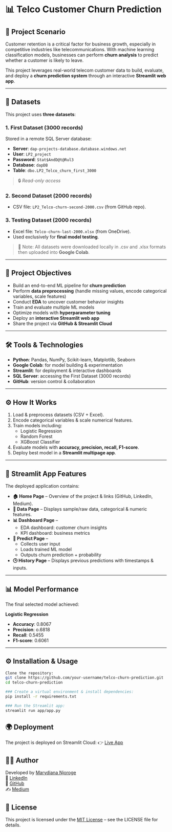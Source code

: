 # 📊 Telco Customer Churn Prediction  

## 📝 Project Scenario  
Customer retention is a critical factor for business growth, especially in competitive industries like telecommunications. With machine learning classification models, businesses can perform **churn analysis** to predict whether a customer is likely to leave.  

This project leverages real-world telecom customer data to build, evaluate, and deploy a **churn prediction system** through an interactive **Streamlit web app**.  

---

## 📂 Datasets  

This project uses **three datasets**:  

### 1. First Dataset (3000 records)  
Stored in a remote SQL Server database:  
- **Server**: `dap-projects-database.database.windows.net`  
- **User**: `LP2_project`  
- **Password**: `Stat$AndD@t@Rul3`  
- **Database**: `dapDB`  
- **Table**: `dbo.LP2_Telco_churn_first_3000`  
> 🔒 _Read-only access_  

### 2. Second Dataset (2000 records)  
- CSV file: `LP2_Telco-churn-second-2000.csv` (from GitHub repo).  

### 3. Testing Dataset (2000 records)  
- Excel file: `Telco-churn-last-2000.xlsx` (from OneDrive).  
- Used exclusively for **final model testing**.  

> 📌 Note: All datasets were downloaded locally in .csv and .xlsx formats then uploaded into **Google Colab**.  

---

## 🚀 Project Objectives  

- Build an end-to-end ML pipeline for **churn prediction**  
- Perform **data preprocessing** (handle missing values, encode categorical variables, scale features)  
- Conduct **EDA** to uncover customer behavior insights  
- Train and evaluate multiple ML models  
- Optimize models with **hyperparameter tuning**  
- Deploy an **interactive Streamlit web app**  
- Share the project via **GitHub & Streamlit Cloud**  

---

## 🛠️ Tools & Technologies  

- **Python**: Pandas, NumPy, Scikit-learn, Matplotlib, Seaborn  
- **Google Colab**: for model building & experimentation  
- **Streamlit**: for deployment & interactive dashboards  
- **SQL Server**: accessing the First Dataset (3000 records)
- **GitHub**: version control & collaboration  

---

## ⚙️ How It Works  

1. Load & preprocess datasets (CSV + Excel).  
2. Encode categorical variables & scale numerical features.  
3. Train models including:  
   - Logistic Regression  
   - Random Forest  
   - XGBoost Classifier  
4. Evaluate models with **accuracy, precision, recall, F1-score**.  
5. Deploy best model in a **Streamlit multipage app**.  

---

## 🚀 Streamlit App Features  

The deployed application contains:  

- **🏠 Home Page** – Overview of the project & links (GitHub, LinkedIn, Medium).  
- **📂 Data Page** – Displays sample/raw data, categorical & numeric features.  
- **📊 Dashboard Page** –  
  - EDA dashboard: customer churn insights  
  - KPI dashboard: business metrics  
- **🤖 Predict Page** –  
  - Collects user input 
  - Loads trained ML model  
  - Outputs churn prediction + probability  
- **🕒 History Page** – Displays previous predictions with timestamps & inputs.  



---

## 📊 Model Performance  

The final selected model achieved: 

**Logistic Regression**  
- **Accuracy**: 0.8067  
- **Precision**: o.6818 
- **Recall**: 0.5455 
- **F1-score**: 0.6061   

---

## ⚙️ Installation & Usage  
```bash
Clone the repository:
git clone https://github.com/your-username/telco-churn-prediction.git
cd telco-churn-prediction

### Create a virtual environment & install dependencies:
pip install -r requirements.txt

### Run the Streamlit app:
streamlit run app/app.py
```

## 🌍 Deployment
The project is deployed on Streamlit Cloud:
👉 [Live App](http://localhost:8501/#telco-customer-churn-prediction-app)

## 👩‍💻 Author  
Developed by [Marydiana Njoroge](https://marydiananjorogeportfolio.vercel.app/)  
💼 [LinkedIn](https://www.linkedin.com/in/marydiana-njoroge-41b236244/)  
🐙 [GitHub](https://github.com/njer1nj0r0ge236)  
✍️ [Medium](https://medium.com/@njorogediana236)  


## 📌 License
This project is licensed under the [MIT License](./LICENSE) – see the LICENSE
 file for details.
